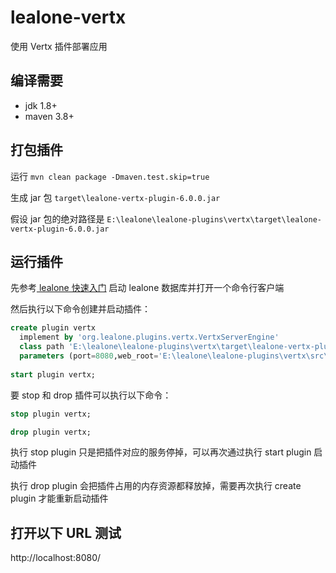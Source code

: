 # lealone-vertx

使用 Vertx 插件部署应用


## 编译需要

* jdk 1.8+
* maven 3.8+


## 打包插件

运行 `mvn clean package -Dmaven.test.skip=true`

生成 jar 包 `target\lealone-vertx-plugin-6.0.0.jar`

假设 jar 包的绝对路径是 `E:\lealone\lealone-plugins\vertx\target\lealone-vertx-plugin-6.0.0.jar`


## 运行插件

先参考[ lealone 快速入门](https://github.com/lealone/Lealone-Docs/blob/master/应用文档/Lealone数据库快速入门.md) 启动 lealone 数据库并打开一个命令行客户端

然后执行以下命令创建并启动插件：

```sql
create plugin vertx
  implement by 'org.lealone.plugins.vertx.VertxServerEngine' 
  class path 'E:\lealone\lealone-plugins\vertx\target\lealone-vertx-plugin-6.0.0.jar'
  parameters (port=8080,web_root='E:\lealone\lealone-plugins\vertx\src\test\resources\web');
 
start plugin vertx;
```

要 stop 和 drop 插件可以执行以下命令：

```sql
stop plugin vertx;

drop plugin vertx;
```

执行 stop plugin 只是把插件对应的服务停掉，可以再次通过执行 start plugin 启动插件

执行 drop plugin 会把插件占用的内存资源都释放掉，需要再次执行 create plugin 才能重新启动插件


## 打开以下 URL 测试

http://localhost:8080/


